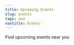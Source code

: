 ```yaml
---
title: Upcoming Events
slug: events
tags: nav
navtitle: Events
---
```


<p class="lead">Find upcoming events near you</p>